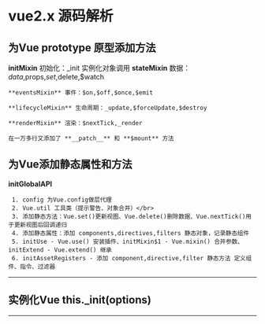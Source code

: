 # vue2.x 源码解析

## 为Vue prototype 原型添加方法
  **initMixin** 初始化：_init 实例化对象调用
	**stateMixin** 数据：$data,$props,$set,$delete,$watch
	
	**eventsMixin** 事件：$on,$off,$once,$emit
	
	**lifecycleMixin** 生命周期：_update,$forceUpdate,$destroy
	
	**renderMixin** 渲染：$nextTick,_render
	
	在一万多行又添加了 **__patch__** 和 **$mount** 方法
	
## 为Vue添加静态属性和方法
  **initGlobalAPI**
  
     1. config 为Vue.config做层代理
     2. Vue.util 工具类（提示警告、对象合并）</br>
     3. 添加静态方法：Vue.set()更新视图、Vue.delete()删除数据、Vue.nextTick()用于更新视图后回调递归
     4. 添加静态属性：添加 components,directives,filters 静态对象，记录静态组件
     5. initUse - Vue.use() 安装插件、initMixin$1 - Vue.mixin() 合并参数、initExtend - Vue.extend() 继承
     6. initAssetRegisters - 添加 component,directive,filter 静态方法 定义组件、指令、过滤器
---
## 实例化Vue this._init(options)
---
